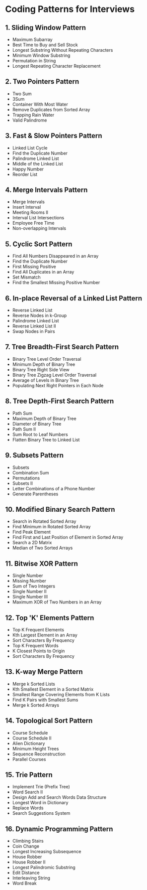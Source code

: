 # Coding Patterns for Interviews

## 1. Sliding Window Pattern
- Maximum Subarray
- Best Time to Buy and Sell Stock
- Longest Substring Without Repeating Characters
- Minimum Window Substring
- Permutation in String
- Longest Repeating Character Replacement

## 2. Two Pointers Pattern
- Two Sum
- 3Sum
- Container With Most Water
- Remove Duplicates from Sorted Array
- Trapping Rain Water
- Valid Palindrome

## 3. Fast & Slow Pointers Pattern
- Linked List Cycle
- Find the Duplicate Number
- Palindrome Linked List
- Middle of the Linked List
- Happy Number
- Reorder List

## 4. Merge Intervals Pattern
- Merge Intervals
- Insert Interval
- Meeting Rooms II
- Interval List Intersections
- Employee Free Time
- Non-overlapping Intervals

## 5. Cyclic Sort Pattern
- Find All Numbers Disappeared in an Array
- Find the Duplicate Number
- First Missing Positive
- Find All Duplicates in an Array
- Set Mismatch
- Find the Smallest Missing Positive Number

## 6. In-place Reversal of a Linked List Pattern
- Reverse Linked List
- Reverse Nodes in k-Group
- Palindrome Linked List
- Reverse Linked List II
- Swap Nodes in Pairs

## 7. Tree Breadth-First Search Pattern
- Binary Tree Level Order Traversal
- Minimum Depth of Binary Tree
- Binary Tree Right Side View
- Binary Tree Zigzag Level Order Traversal
- Average of Levels in Binary Tree
- Populating Next Right Pointers in Each Node

## 8. Tree Depth-First Search Pattern
- Path Sum
- Maximum Depth of Binary Tree
- Diameter of Binary Tree
- Path Sum II
- Sum Root to Leaf Numbers
- Flatten Binary Tree to Linked List

## 9. Subsets Pattern
- Subsets
- Combination Sum
- Permutations
- Subsets II
- Letter Combinations of a Phone Number
- Generate Parentheses

## 10. Modified Binary Search Pattern
- Search in Rotated Sorted Array
- Find Minimum in Rotated Sorted Array
- Find Peak Element
- Find First and Last Position of Element in Sorted Array
- Search a 2D Matrix
- Median of Two Sorted Arrays

## 11. Bitwise XOR Pattern
- Single Number
- Missing Number
- Sum of Two Integers
- Single Number II
- Single Number III
- Maximum XOR of Two Numbers in an Array

## 12. Top 'K' Elements Pattern
- Top K Frequent Elements
- Kth Largest Element in an Array
- Sort Characters By Frequency
- Top K Frequent Words
- K Closest Points to Origin
- Sort Characters By Frequency

## 13. K-way Merge Pattern
- Merge k Sorted Lists
- Kth Smallest Element in a Sorted Matrix
- Smallest Range Covering Elements from K Lists
- Find K Pairs with Smallest Sums
- Merge k Sorted Arrays

## 14. Topological Sort Pattern
- Course Schedule
- Course Schedule II
- Alien Dictionary
- Minimum Height Trees
- Sequence Reconstruction
- Parallel Courses

## 15. Trie Pattern
- Implement Trie (Prefix Tree)
- Word Search II
- Design Add and Search Words Data Structure
- Longest Word in Dictionary
- Replace Words
- Search Suggestions System

## 16. Dynamic Programming Pattern
- Climbing Stairs
- Coin Change
- Longest Increasing Subsequence
- House Robber
- House Robber II
- Longest Palindromic Substring
- Edit Distance
- Interleaving String
- Word Break